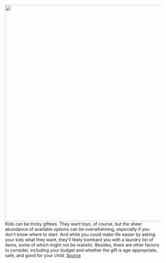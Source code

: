 <img src='https://cdn.vox-cdn.com/thumbor/YPlqQlp3S6SRc7ILf8qSG-y-rik=/0x0:2048x1367/1200x480/filters:focal(861x521:1187x847)/cdn.vox-cdn.com/uploads/chorus_image/image/70149162/Kids.0.jpg' width='700px' /><br/>
Kids can be tricky giftees. They want toys, of course, but the sheer abundance of available options can be overwhelming, especially if you don't know where to start. And while you could make life easier by asking your kids what they want, they'll likely bombard you with a laundry list of items, some of which might not be realistic. Besides, there are other factors to consider, including your budget and whether the gift is age-appropriate, safe, and good for your child.
<a href='https://www.theverge.com/22759900/holiday-gift-ideas-kids-children-2021-unique-tech-gadgets'> Source <a/>